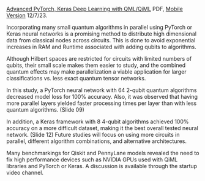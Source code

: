 [Advanced PyTorch, Keras Deep Learning with QML/QiML](https://drive.google.com/file/d/1haT2_R3Ghkb1QlCCRA9WNx7yYCzfj-PB/view?usp=drive_link) PDF, [Mobile Version](https://www.chemicalqdevice.com/advanced-pytorch-keras-deep-learning-with-qmlqiml) 12/7/23. 

Incorporating many small quantum algorithms in parallel using PyTorch or Keras neural networks is a promising method to distribute high dimensional data from classical nodes across circuits. This is done to avoid exponential increases in RAM and Runtime associated with adding qubits to algorithms. 

Although Hilbert spaces are restricted for circuits with limited numbers of qubits, their small scale makes them easier to study, and the combined quantum effects may make parallelization a viable application for larger classifications vs. less exact quantum tensor networks.

In this study, a PyTorch neural network with 64 2-qubit quantum algorithms decreased model loss for 100% accuracy. Also, it was observed that having more parallel layers yielded faster processing times per layer than with less quantum algorithms. (Slide 09)

In addition, a Keras framework with 8 4-qubit algorithms achieved 100% accuracy on a more difficult dataset, making it the best overall tested neural network. (Slide 12) Future studies will focus on using more circuits in parallel, different algorithm combinations, and alternative architectures.

Many benchmarkings for Qiskit and PennyLane models revealed the need to fix high performance devices such as NVIDIA GPUs used with QiML libraries and PyTorch or Keras. A discussion is available through the startup video channel. 
